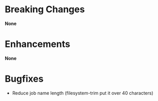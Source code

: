 # Breaking Changes

**None**

# Enhancements

**None**

# Bugfixes

- Reduce job name length (filesystem-trim put it over 40 characters)

